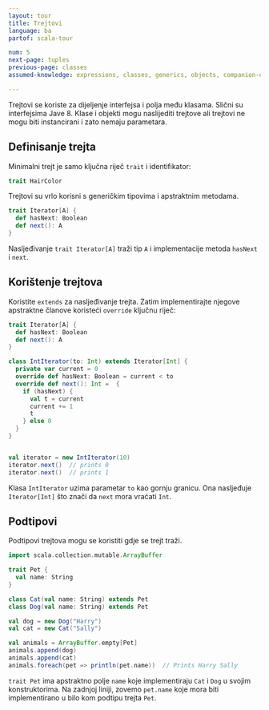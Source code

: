 ```yaml
---
layout: tour
title: Trejtovi
language: ba
partof: scala-tour

num: 5
next-page: tuples
previous-page: classes
assumed-knowledge: expressions, classes, generics, objects, companion-objects

---
```


Trejtovi se koriste za dijeljenje interfejsa i polja među klasama.
Slični su interfejsima Jave 8.
Klase i objekti mogu naslijediti trejtove ali trejtovi ne mogu biti instancirani i zato nemaju parametara.

## Definisanje trejta
Minimalni trejt je samo ključna riječ `trait` i identifikator:

```scala mdoc
trait HairColor
```

Trejtovi su vrlo korisni s generičkim tipovima i apstraktnim metodama.
```scala mdoc
trait Iterator[A] {
  def hasNext: Boolean
  def next(): A
}
```

Nasljeđivanje `trait Iterator[A]` traži tip `A` i implementacije metoda `hasNext` i `next`.

## Korištenje trejtova
Koristite `extends` za nasljeđivanje trejta. Zatim implementirajte njegove apstraktne članove koristeći `override` ključnu riječ:
```scala mdoc
trait Iterator[A] {
  def hasNext: Boolean
  def next(): A
}

class IntIterator(to: Int) extends Iterator[Int] {
  private var current = 0
  override def hasNext: Boolean = current < to
  override def next(): Int =  {
    if (hasNext) {
      val t = current
      current += 1
      t
    } else 0
  }
}


val iterator = new IntIterator(10)
iterator.next()  // prints 0
iterator.next()  // prints 1
```
Klasa `IntIterator` uzima parametar `to` kao gornju granicu. 
Ona nasljeđuje `Iterator[Int]` što znači da `next` mora vraćati `Int`.

## Podtipovi
Podtipovi trejtova mogu se koristiti gdje se trejt traži.
```scala mdoc
import scala.collection.mutable.ArrayBuffer

trait Pet {
  val name: String
}

class Cat(val name: String) extends Pet
class Dog(val name: String) extends Pet

val dog = new Dog("Harry")
val cat = new Cat("Sally")

val animals = ArrayBuffer.empty[Pet]
animals.append(dog)
animals.append(cat)
animals.foreach(pet => println(pet.name))  // Prints Harry Sally
```
`trait Pet` ima apstraktno polje `name` koje implementiraju `Cat` i `Dog` u svojim konstruktorima. 
Na zadnjoj liniji, zovemo `pet.name` koje mora biti implementirano u bilo kom podtipu trejta `Pet`.
